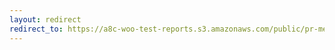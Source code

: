 ```yaml
---
layout: redirect
redirect_to: https://a8c-woo-test-reports.s3.amazonaws.com/public/pr-merge/41528/api/index.html
---
```

